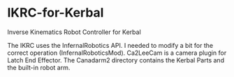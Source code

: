 # IKRC-for-Kerbal
Inverse Kinematics Robot Controller for Kerbal

The IKRC uses the InfernalRobotics API. I needed to modify a bit for the correct operation (InfernalRoboticsMod).
Ca2LeeCam is a camera plugin for Latch End Effector.
The Canadarm2 directory contains the Kerbal Parts and the built-in robot arm.
